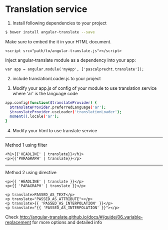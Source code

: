 Translation service
===========

1. Install following dependencies to your project

```bash
$ bower install angular-translate --save
```

Make sure to embed the it in your HTML document.
```
<script src="path/to/angular-translate.js"></script>
```

Inject angular-translate module as a dependency into your app:
```
var app = angular.module('myApp', ['pascalprecht.translate']);
```

2. include translationLoader.js to your project

3. Modify your app.js of config of your module to use translation service where 'ar' is the language code 

```bash
app.config(function($translateProvider) {
  $translateProvider.preferredLanguage('ar');
  $translateProvider.useLoader('translationLoader');
  moment().locale('ar');
}
```
4. Modify your html to use translate service 
 
-----
Method 1 using filter
```
<h1>{{'HEADLINE' | translate}}</h1>
<p>{{'PARAGRAPH' | translate}}</p>
```
-----
Method 2 using directive

```
<p>{{ 'HEADLINE' | translate }}</p>
<p>{{ 'PARAGRAPH' | translate }}</p>
 
<p translate>PASSED_AS_TEXT</p>
<p translate="PASSED_AS_ATTRIBUTE"></p>
<p translate>{{ 'PASSED_AS_INTERPOLATION' }}</p>
<p translate="{{ 'PASSED_AS_INTERPOLATION' }}"></p>

```
Check http://angular-translate.github.io/docs/#/guide/06_variable-replacement
for more options and detailed info

